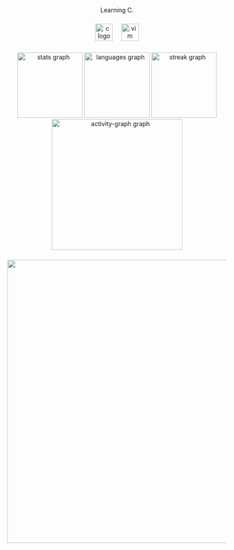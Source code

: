 <p align="center">Learning C.</p>

###

<div align="center">
  <img src="https://cdn.jsdelivr.net/gh/devicons/devicon/icons/c/c-original.svg" height="40" alt="c logo"  />
  <img width="12" />
  <img src="https://cdn.jsdelivr.net/gh/devicons/devicon/icons/vim/vim-original.svg" height="40" alt="vim logo"  />
</div>

###

<div align="center">
  <img src="https://github-readme-stats.vercel.app/api?username=myrrysart&hide_title=true&hide_rank=false&show_icons=false&include_all_commits=false&count_private=true&disable_animations=true&theme=dark&locale=en&hide_border=true&order=1" height="150" alt="stats graph"  />
  <img src="https://github-readme-stats.vercel.app/api/top-langs?username=myrrysart&locale=en&hide_title=false&layout=compact&card_width=320&langs_count=5&disable_animations=true&theme=dark&hide_border=true&order=2" height="150" alt="languages graph"  />
  <img src="https://streak-stats.demolab.com?user=myrrysart&locale=en&mode=daily&disable_animations=true&theme=dark&hide_border=true&border_radius=5&order=3" height="150" alt="streak graph"  />
  <img src="https://github-readme-activity-graph.vercel.app/graph?username=myrrysart&radius=16&disable_animations=true&theme=github-dark&area=true&order=5&hide_border=true&hide_title=true" height="300" alt="activity-graph graph"  />
</div>

###

<div align="center">
  <img height="650" src="https://myrrysart.github.io/thumb_oil_squeezeSipAndGrindFramed.jpg"  />
</div>

###

<!--
**myrrysart/myrrysart** is a ✨ _special_ ✨ repository because its `README.md` (this file) appears on your GitHub profile.

Here are some ideas to get you started:

- 🔭 I’m currently working on ...
- 🌱 I’m currently learning ...
- 👯 I’m looking to collaborate on ...
- 🤔 I’m looking for help with ...
- 💬 Ask me about ...
- 📫 How to reach me: ...
- 😄 Pronouns: ...
- ⚡ Fun fact: ...
-->
